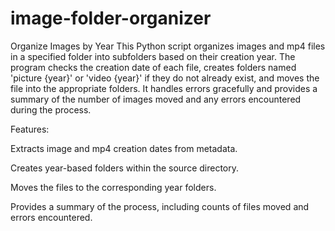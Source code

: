 # image-folder-organizer
Organize Images by Year
This Python script organizes images and mp4 files in a specified folder into subfolders based on their creation year. The program checks the creation date of each file, creates folders named 'picture {year}' or 'video {year}' if they do not already exist, and moves the file into the appropriate folders. It handles errors gracefully and provides a summary of the number of images moved and any errors encountered during the process.

Features:

Extracts image and mp4 creation dates from metadata.

Creates year-based folders within the source directory.

Moves the files to the corresponding year folders.

Provides a summary of the process, including counts of files moved and errors encountered.
